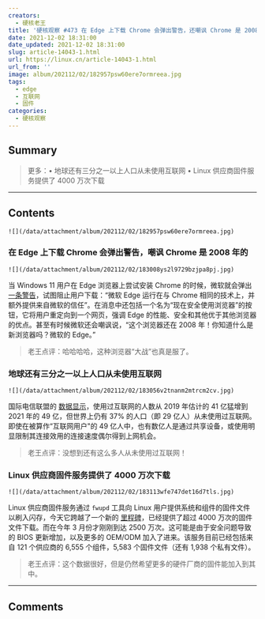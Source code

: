 ```yaml
---
creators:
  - 硬核老王
title: '硬核观察 #473 在 Edge 上下载 Chrome 会弹出警告，还嘲讽 Chrome 是 2008 年的'
date: 2021-12-02 18:31:00
date_updated: 2021-12-02 18:31:00
slug: article-14043-1.html
url: https://linux.cn/article-14043-1.html
url_from: ''
image: album/202112/02/182957psw60ere7ormreea.jpg
tags:
  - edge
  - 互联网
  - 固件
categories:
  - 硬核观察
---
```


## Summary

> 更多：• 地球还有三分之一以上人口从未使用互联网 • Linux 供应商固件服务提供了 4000 万次下载

***

<!-- more -->

## Contents

`![](/data/attachment/album/202112/02/182957psw60ere7ormreea.jpg)`

### 在 Edge 上下载 Chrome 会弹出警告，嘲讽 Chrome 是 2008 年的

`![](/data/attachment/album/202112/02/183008ys2l9729bzjpa8pj.jpg)`

当 Windows 11 用户在 Edge 浏览器上尝试安装 Chrome 的时候，微软就会弹出 [一条警告](https://www.neowin.net/news/microsoft-says-its-own-edge-browser-is-more-trustworthy-than-so-2008-google-chrome/)，试图阻止用户下载：“微软 Edge 运行在与 Chrome 相同的技术上，并额外提供来自微软的信任”。在消息中还包括一个名为“现在安全使用浏览器”的按钮，它将用户重定向到一个网页，强调 Edge 的性能、安全和其他优于其他浏览器的优点。甚至有时候微软还会嘲讽说，“这个浏览器还在 2008 年！你知道什么是新浏览器吗？微软的 Edge。”

> 
> 老王点评：哈哈哈哈，这种浏览器“大战”也真是服了。
> 
> 
> 

### 地球还有三分之一以上人口从未使用互联网

`![](/data/attachment/album/202112/02/183056v2tnanm2mtrcm2cv.jpg)`

国际电信联盟的 [数据显示](https://www.itu.int/zh/mediacentre/Pages/PR-2021-11-29-FactsFigures.aspx)，使用过互联网的人数从 2019 年估计的 41 亿猛增到 2021 年的 49 亿，但世界上仍有 37% 的人口（即 29 亿人）从未使用过互联网。即使在被算作“互联网用户"的 49 亿人中，也有数亿人是通过共享设备，或使用明显限制其连接效用的连接速度偶尔得到上网机会。

> 
> 老王点评：没想到还有这么多人从未使用过互联网！
> 
> 
> 

### Linux 供应商固件服务提供了 4000 万次下载

`![](/data/attachment/album/202112/02/183113wfe747det16d7tls.jpg)`

Linux 供应商固件服务通过 `fwupd` 工具向 Linux 用户提供系统和组件的固件文件以刷入闪存，今天它跨越了一个新的 [里程碑](https://www.phoronix.com/scan.php?page=news_item&px=LVFS-40-Million-Downloads)，已经提供了超过 4000 万次的固件文件下载。而在今年 3 月份才刚刚到达 2500 万次。这可能是由于安全问题导致的 BIOS 更新增加，以及更多的 OEM/ODM 加入了进来。该服务目前已经包括来自 121 个供应商的 6,555 个组件，5,583 个固件文件（还有 1,938 个私有文件）。

> 
> 老王点评：这个数据很好，但是仍然希望更多的硬件厂商的固件能加入到其中。
> 
> 
>

***

## Comments

